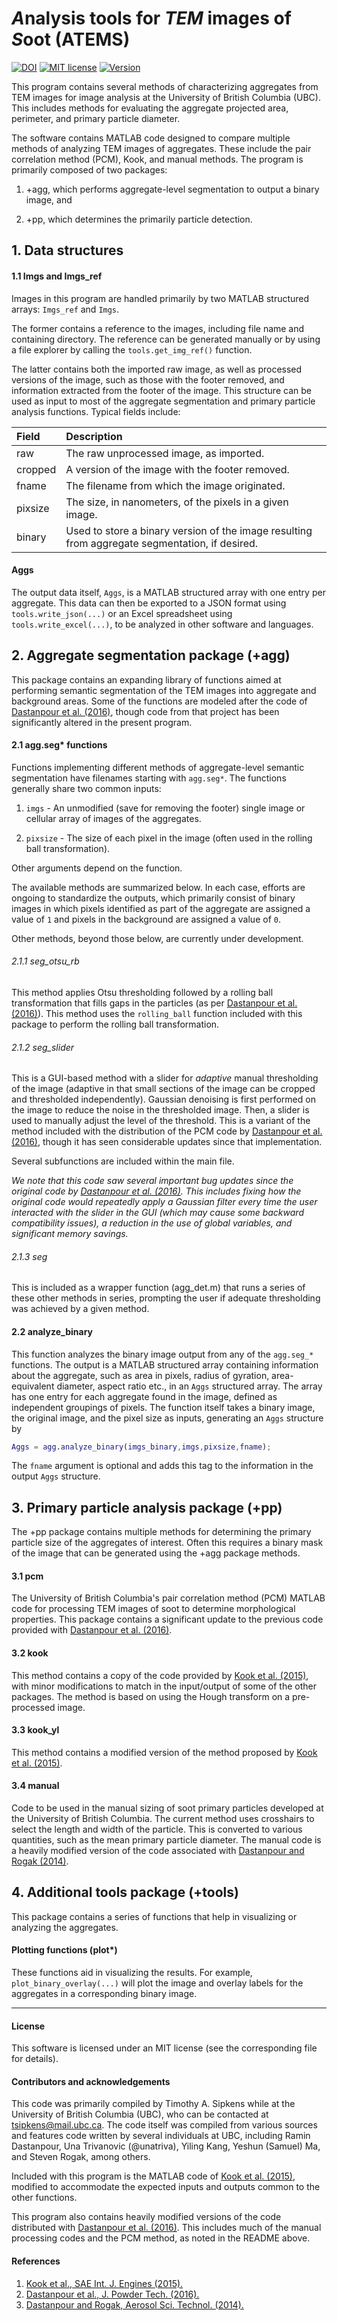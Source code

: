 
# *A*nalysis tools for *TEM* images of *S*oot (ATEMS)

[![DOI](https://zenodo.org/badge/190795680.svg)](https://zenodo.org/badge/latestdoi/190795680)
[![MIT license](https://img.shields.io/badge/License-MIT-blue.svg)](https://lbesson.mit-license.org/)
[![Version](https://img.shields.io/badge/Version-0.4+-blue.svg)]()

This program contains several methods of characterizing aggregates from TEM images for image analysis at the University of British Columbia (UBC). This includes methods for evaluating the aggregate projected area, perimeter, and primary particle diameter.

The software contains MATLAB code designed to compare multiple methods of analyzing TEM images of aggregates. These include the pair correlation method (PCM), Kook, and manual methods. The program is primarily composed of two packages: 

1. +agg, which performs aggregate-level segmentation to output a binary image, and 

2. +pp, which determines the primarily particle detection. 

## 1. Data structures

#### 1.1 Imgs and Imgs_ref

Images in this program are handled primarily by two MATLAB structured arrays: `Imgs_ref` and `Imgs`. 

The former contains a reference to the images, including file name and containing directory. The reference can be generated manually or by using a file explorer by calling the `tools.get_img_ref()` function. 

The latter contains both the imported raw image, as well as processed versions of the image, such as those with the footer removed, and information extracted from the footer of the image. This structure can be used as input to most of the aggregate
segmentation and primary particle analysis functions. Typical fields include:

| Field | Description |
| :---  | :--- |
| raw | The raw unprocessed image, as imported. |
| cropped | A version of the image with the footer removed. |
| fname | The filename from which the image originated. |
| pixsize | The size, in nanometers, of the pixels in a given image. |
| binary | Used to store a binary version of the image resulting from aggregate segmentation, if desired. |

#### Aggs

The output data itself, `Aggs`, is a MATLAB structured array with one entry per aggregate. This data can then be exported to a JSON format using `tools.write_json(...)` or an Excel spreadsheet using `tools.write_excel(...)`, to be analyzed in other
software and languages.


## 2. Aggregate segmentation package (+agg)

This package contains an expanding library of functions aimed at
performing semantic segmentation of the TEM images into aggregate
and background areas. Some of the functions are modeled after the code of
[Dastanpour et al. (2016)][dastanpour2016], though code from that project has been
significantly altered in the present program.

#### 2.1 agg.seg* functions

Functions implementing different methods of aggregate-level semantic segmentation have filenames starting with `agg.seg*`. The functions generally share two common inputs:

1. `imgs` - An unmodified (save for removing the footer) single image or cellular array of images
of the aggregates. 

2. `pixsize` - The size of each pixel in the image (often used in the rolling ball transformation). 

Other arguments depend on the function. 

The available methods are summarized below. In each case, efforts are ongoing to standardize the outputs, which primarily consist of binary images in which pixels identified as part of the aggregate are assigned a value of `1` and pixels in the background are assigned a value of `0`.

Other methods, beyond those below, are currently under development.

###### 2.1.1 seg_otsu_rb

This method applies Otsu thresholding followed by a rolling ball transformation that fills gaps in the particles (as per [Dastanpour et al. (2016)][dastanpour2016]). This method uses the `rolling_ball` function included with this package to perform the rolling ball transformation.

###### 2.1.2 seg_slider

This is a GUI-based method with a slider for *adaptive* manual thresholding of the image (adaptive in that small sections of the image can be cropped and thresholded independently). Gaussian denoising is first performed on the image to reduce the noise in the thresholded image. Then, a slider is used to manually adjust the level of the threshold. This is a variant of the method included with the distribution of the PCM code by [Dastanpour et al. (2016)][dastanpour2016], though it has seen considerable updates
since that implementation. 

Several subfunctions are included within the main file.

*We note that this code saw several important bug updates since the original code by [Dastanpour et al. (2016)][dastanpour2016]. This includes fixing how the original code would repeatedly apply a Gaussian filter every time the user interacted with the slider in the GUI (which may cause some backward compatibility issues), a reduction in the use of global variables, and significant memory savings.*

###### 2.1.3 seg

This is included as a wrapper function (agg_det.m) that runs a
series of these other methods in series, prompting the user
if adequate thresholding was achieved by a given method.

#### 2.2 analyze_binary

This function analyzes the binary image output from any of the `agg.seg_*` functions. The output is a MATLAB structured array
containing information about the aggregate, such as area in pixels, radius of gyration, area-equivalent diameter, aspect ratio
etc., in an `Aggs` structured array. The array has one entry for each aggregate found in the image, defined as independent groupings of pixels. The function itself takes a binary image, the original image, and the pixel size as inputs, generating an `Aggs` structure by

```Matlab
Aggs = agg.analyze_binary(imgs_binary,imgs,pixsize,fname);
```

The `fname` argument is optional and adds this tag to the information in the output `Aggs` structure. 


## 3. Primary particle analysis package (+pp)

The +pp package contains multiple methods for determining the primary particle size of the aggregates of interest. Often this requires a binary mask of the image that can be generated using the +agg package methods.

#### 3.1 pcm

The University of British Columbia's pair correlation method (PCM) MATLAB code for processing TEM images of soot to determine morphological properties. This package contains a significant update to the previous code provided with [Dastanpour et al. (2016)][dastanpour2016].

#### 3.2 kook

This method contains a copy of the code provided by [Kook et al. (2015)][kook], with minor modifications to match in the input/output of some of the other packages. The method is based on using the Hough transform on a pre-processed image.

#### 3.3 kook_yl

This method contains a modified version of the method proposed by [Kook et al. (2015)][kook].

#### 3.4 manual

Code to be used in the manual sizing of soot primary particles developed at the University of British Columbia. The current method uses crosshairs to select the length and width of the particle. This is converted to various quantities, such as the mean primary particle diameter. The manual code is a heavily modified version of the code associated with [Dastanpour and Rogak (2014)][dastanpour2014].


## 4. Additional tools package (+tools)

This package contains a series of functions that help in visualizing or analyzing the aggregates.

#### Plotting functions (plot*)

These functions aid in visualizing the results. For example, `plot_binary_overlay(...)` will plot the image and overlay labels for the aggregates in a corresponding binary image.

--------------------------------------------------------------------------

#### License

This software is licensed under an MIT license (see the corresponding file for details).


#### Contributors and acknowledgements

This code was primarily compiled by Timothy A. Sipkens while at the University of British Columbia (UBC), who can be contacted at [tsipkens@mail.ubc.ca](mailto:tsipkens@mail.ubc.ca). The code itself was compiled from various sources and features code written by several individuals at UBC, including Ramin Dastanpour, Una Trivanovic (@unatriva), Yiling Kang, Yeshun (Samuel) Ma, and Steven Rogak, among others.

Included with this program is the MATLAB code of [Kook et al. (2015)][kook], modified to accommodate the expected inputs and outputs common to the other functions.

This program also contains heavily modified versions of the code distributed with [Dastanpour et al. (2016)][dastanpour2016]. This includes much of the manual processing codes and the PCM method, as noted in the README above.


#### References

1. [Kook et al., SAE Int. J. Engines (2015).][kook]
2. [Dastanpour et al., J. Powder Tech. (2016).][dastanpour2016]
3. [Dastanpour and Rogak, Aerosol Sci. Technol. (2014).][dastanpour2014]

[kook]: https://doi.org/10.4271/2015-01-1991
[dastanpour2016]: https://doi.org/10.1016/j.powtec.2016.03.027
[dastanpour2014]: https://doi.org/10.1080/02786826.2014.955565
